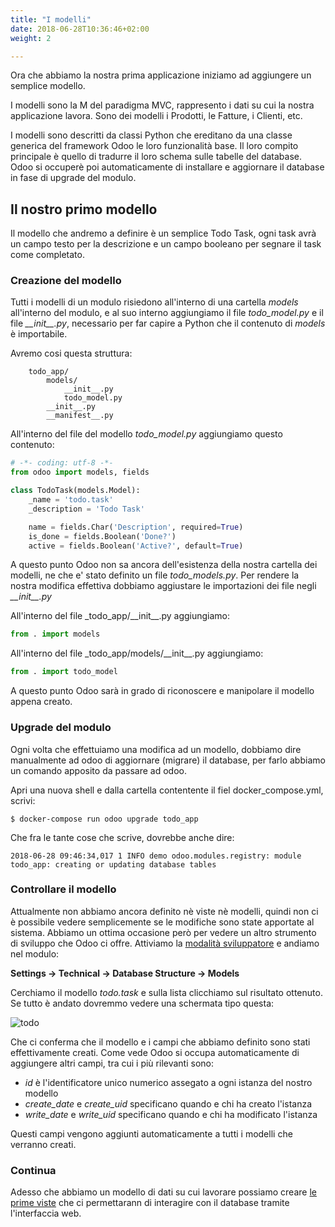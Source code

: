 ```yaml
---
title: "I modelli"
date: 2018-06-28T10:36:46+02:00
weight: 2

---
```


Ora che abbiamo la nostra prima applicazione iniziamo ad aggiungere un semplice modello.

I modelli sono la M del paradigma MVC, rappresento i dati su cui la nostra applicazione lavora. Sono dei modelli i Prodotti, le Fatture, i Clienti, etc.

I modelli sono descritti da classi Python che ereditano da una classe generica del framework Odoo le loro funzionalità base. Il loro compito principale è quello di tradurre il loro schema sulle tabelle del database. Odoo si occuperè poi automaticamente di installare e aggiornare il database in fase di upgrade del modulo.

## Il nostro primo modello

Il modello che andremo a definire è un semplice Todo Task, ogni task avrà un campo testo per la descrizione e un campo booleano per segnare il task come completato.

### Creazione del modello

Tutti i modelli di un modulo risiedono all'interno di una cartella _models_ all'interno del modulo, e al suo interno aggiungiamo il file _todo\_model.py_ e il file _\_\_init\_\_.py_, necessario per far capire a Python che il contenuto di _models_ è importabile.

Avremo cosi questa struttura:

```
    todo_app/
        models/
            __init__.py
            todo_model.py
        __init__.py
        __manifest__.py
```

All'interno del file del modello _todo\_model.py_ aggiungiamo questo contenuto:

```python
# -*- coding: utf-8 -*-
from odoo import models, fields

class TodoTask(models.Model):
    _name = 'todo.task'
    _description = 'Todo Task'

    name = fields.Char('Description', required=True)
    is_done = fields.Boolean('Done?')
    active = fields.Boolean('Active?', default=True)

```

A questo punto Odoo non sa ancora dell'esistenza della nostra cartella dei modelli, ne che e' stato definito un file _todo\_models.py_. Per rendere la nostra modifica effettiva dobbiamo aggiustare le importazioni dei file negli _\_\_init\_\_.py_

All'interno del file _todo\_app/\_\_init\_\_.py aggiungiamo:

```python
from . import models
```

All'interno del file _todo\_app/models/\_\_init\_\_.py aggiungiamo:

```python
from . import todo_model
```

A questo punto Odoo sarà in grado di riconoscere e manipolare il modello appena creato.

### Upgrade del modulo

Ogni volta che effettuiamo una modifica ad un modello, dobbiamo dire manualmente ad odoo di aggiornare (migrare) il database, per farlo abbiamo un comando 
apposito da passare ad odoo. 

Apri una nuova shell e dalla cartella contentente il fiel docker\_compose.yml, scrivi:

```
$ docker-compose run odoo upgrade todo_app
```

Che fra le tante cose che scrive, dovrebbe anche dire:

```
2018-06-28 09:46:34,017 1 INFO demo odoo.modules.registry: module todo_app: creating or updating database tables
```

### Controllare il modello

Attualmente non abbiamo ancora definito nè viste nè modelli, quindi non ci è possibile vedere semplicemente se le modifiche sono state apportate al sistema. Abbiamo un ottima occasione però per vedere un altro strumento di sviluppo che Odoo ci offre. Attiviamo la [modalità sviluppatore](/odoo.workshop/first_app/primo_modulo/#la-modalità-sviluppatore) e andiamo nel modulo:

**Settings -> Technical -> Database Structure -> Models** 

Cerchiamo il modello _todo.task_ e sulla lista clicchiamo sul risultato ottenuto. Se tutto è andato dovremmo vedere una schermata tipo questa:

![todo](/odoo.workshop/screen/primo_modello/modello.png?width=60pc)

Che ci conferma che il modello e i campi che abbiamo definito sono stati effettivamente creati. Come vede Odoo si occupa automaticamente di aggiungere altri campi, tra cui i più rilevanti sono:

- _id_ è l'identificatore unico numerico assegato a ogni istanza del nostro modello
- _create\_date_ e _create\_uid_ specificano quando e chi ha creato l'istanza
- _write\_date_ e _write\_uid_ specificano quando e chi ha modificato l'istanza

Questi campi vengono aggiunti automaticamente a tutti i modelli che verranno creati.

### Continua

Adesso che abbiamo un modello di dati su cui lavorare possiamo creare [le prime viste](/odoo.workshop/first_app/prime_viste/) che ci permettarann di interagire con il database tramite l'interfaccia web.